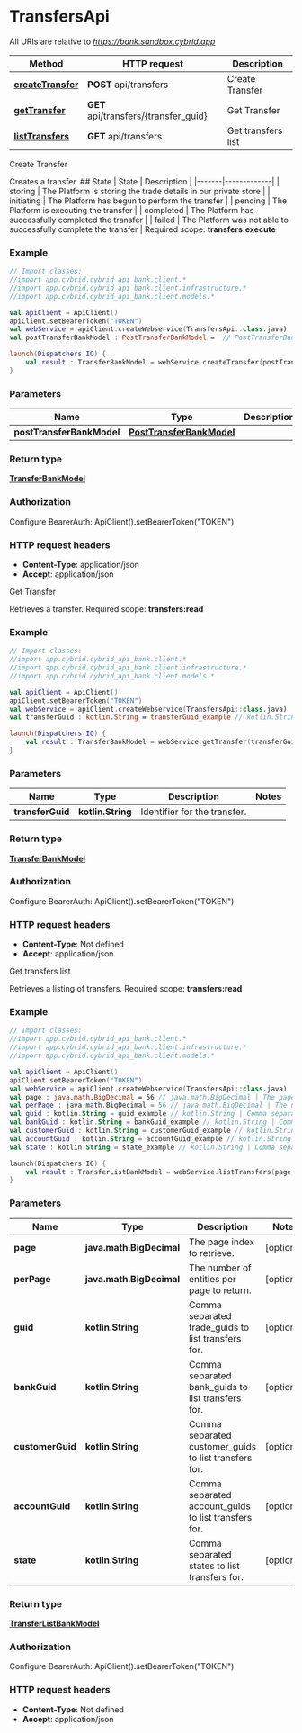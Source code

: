 # TransfersApi

All URIs are relative to *https://bank.sandbox.cybrid.app*

Method | HTTP request | Description
------------- | ------------- | -------------
[**createTransfer**](TransfersApi.md#createTransfer) | **POST** api/transfers | Create Transfer
[**getTransfer**](TransfersApi.md#getTransfer) | **GET** api/transfers/{transfer_guid} | Get Transfer
[**listTransfers**](TransfersApi.md#listTransfers) | **GET** api/transfers | Get transfers list



Create Transfer

Creates a transfer.  ## State  | State | Description | |-------|-------------| | storing | The Platform is storing the trade details in our private store | | initiating | The Platform has begun to perform the transfer | | pending | The Platform is executing the transfer | | completed | The Platform has successfully completed the transfer | | failed | The Platform was not able to successfully complete the transfer |    Required scope: **transfers:execute**

### Example
```kotlin
// Import classes:
//import app.cybrid.cybrid_api_bank.client.*
//import app.cybrid.cybrid_api_bank.client.infrastructure.*
//import app.cybrid.cybrid_api_bank.client.models.*

val apiClient = ApiClient()
apiClient.setBearerToken("TOKEN")
val webService = apiClient.createWebservice(TransfersApi::class.java)
val postTransferBankModel : PostTransferBankModel =  // PostTransferBankModel | 

launch(Dispatchers.IO) {
    val result : TransferBankModel = webService.createTransfer(postTransferBankModel)
}
```

### Parameters

Name | Type | Description  | Notes
------------- | ------------- | ------------- | -------------
 **postTransferBankModel** | [**PostTransferBankModel**](PostTransferBankModel.md)|  |

### Return type

[**TransferBankModel**](TransferBankModel.md)

### Authorization


Configure BearerAuth:
    ApiClient().setBearerToken("TOKEN")

### HTTP request headers

 - **Content-Type**: application/json
 - **Accept**: application/json


Get Transfer

Retrieves a transfer.  Required scope: **transfers:read**

### Example
```kotlin
// Import classes:
//import app.cybrid.cybrid_api_bank.client.*
//import app.cybrid.cybrid_api_bank.client.infrastructure.*
//import app.cybrid.cybrid_api_bank.client.models.*

val apiClient = ApiClient()
apiClient.setBearerToken("TOKEN")
val webService = apiClient.createWebservice(TransfersApi::class.java)
val transferGuid : kotlin.String = transferGuid_example // kotlin.String | Identifier for the transfer.

launch(Dispatchers.IO) {
    val result : TransferBankModel = webService.getTransfer(transferGuid)
}
```

### Parameters

Name | Type | Description  | Notes
------------- | ------------- | ------------- | -------------
 **transferGuid** | **kotlin.String**| Identifier for the transfer. |

### Return type

[**TransferBankModel**](TransferBankModel.md)

### Authorization


Configure BearerAuth:
    ApiClient().setBearerToken("TOKEN")

### HTTP request headers

 - **Content-Type**: Not defined
 - **Accept**: application/json


Get transfers list

Retrieves a listing of transfers.  Required scope: **transfers:read**

### Example
```kotlin
// Import classes:
//import app.cybrid.cybrid_api_bank.client.*
//import app.cybrid.cybrid_api_bank.client.infrastructure.*
//import app.cybrid.cybrid_api_bank.client.models.*

val apiClient = ApiClient()
apiClient.setBearerToken("TOKEN")
val webService = apiClient.createWebservice(TransfersApi::class.java)
val page : java.math.BigDecimal = 56 // java.math.BigDecimal | The page index to retrieve.
val perPage : java.math.BigDecimal = 56 // java.math.BigDecimal | The number of entities per page to return.
val guid : kotlin.String = guid_example // kotlin.String | Comma separated trade_guids to list transfers for.
val bankGuid : kotlin.String = bankGuid_example // kotlin.String | Comma separated bank_guids to list transfers for.
val customerGuid : kotlin.String = customerGuid_example // kotlin.String | Comma separated customer_guids to list transfers for.
val accountGuid : kotlin.String = accountGuid_example // kotlin.String | Comma separated account_guids to list transfers for.
val state : kotlin.String = state_example // kotlin.String | Comma separated states to list transfers for.

launch(Dispatchers.IO) {
    val result : TransferListBankModel = webService.listTransfers(page, perPage, guid, bankGuid, customerGuid, accountGuid, state)
}
```

### Parameters

Name | Type | Description  | Notes
------------- | ------------- | ------------- | -------------
 **page** | **java.math.BigDecimal**| The page index to retrieve. | [optional]
 **perPage** | **java.math.BigDecimal**| The number of entities per page to return. | [optional]
 **guid** | **kotlin.String**| Comma separated trade_guids to list transfers for. | [optional]
 **bankGuid** | **kotlin.String**| Comma separated bank_guids to list transfers for. | [optional]
 **customerGuid** | **kotlin.String**| Comma separated customer_guids to list transfers for. | [optional]
 **accountGuid** | **kotlin.String**| Comma separated account_guids to list transfers for. | [optional]
 **state** | **kotlin.String**| Comma separated states to list transfers for. | [optional]

### Return type

[**TransferListBankModel**](TransferListBankModel.md)

### Authorization


Configure BearerAuth:
    ApiClient().setBearerToken("TOKEN")

### HTTP request headers

 - **Content-Type**: Not defined
 - **Accept**: application/json

